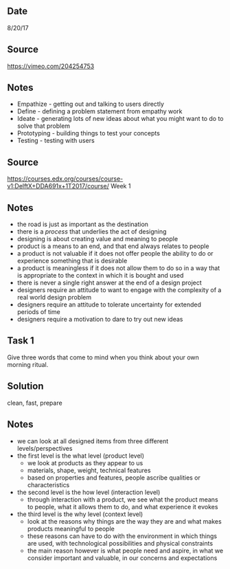 ## Date
8/20/17

## Source
https://vimeo.com/204254753

## Notes
* Empathize - getting out and talking to users directly
* Define - defining a problem statement from empathy work
* Ideate - generating lots of new ideas about what you might want to do to solve that problem
* Prototyping - building things to test your concepts
* Testing - testing with users

## Source
https://courses.edx.org/courses/course-v1:DelftX+DDA691x+1T2017/course/
Week 1

## Notes
* the road is just as important as the destination
* there is a *process* that underlies the act of designing
* designing is about creating value and meaning to people
* product is a means to an end, and that end always relates to people
* a product is not valuable if it does not offer people the ability to do or experience something that is desirable
* a product is meaningless if it does not allow them to do so in a way that is appropriate to the context in which it is bought and used
* there is never a single right answer at the end of a design project
* designers require an attitude to want to engage with the complexity of a real world design problem
* designers require an attitude to tolerate uncertainty for extended periods of time
* designers require a motivation to dare to try out new ideas

## Task 1
Give three words that come to mind when you think about your own morning ritual.

## Solution
clean, fast, prepare

## Notes
* we can look at all designed items from three different levels/perspectives
* the first level is the what level (product level)
    * we look at products as they appear to us
    * materials, shape, weight, technical features
    * based on properties and features, people ascribe qualities or characteristics
* the second level is the how level (interaction level)
    * through interaction with a product, we see what the product means to people, what it allows them to do, and what experience it evokes
* the third level is the why level (context level)
    * look at the reasons why things are the way they are and what makes products meaningful to people
    * these reasons can have to do with the environment in which things are used, with technological possibilities and physical constraints
    * the main reason however is what people need and aspire, in what we consider important and valuable, in our concerns and expectations




